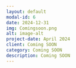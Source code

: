 ```yaml
---
layout: default
modal-id: 6
date: 2024-12-31
img: Comingsoon.png
alt: image-alt
project-date: April 2024
client: Coming SOON
category: Coming SOON
description: Coming SOON
---
```

